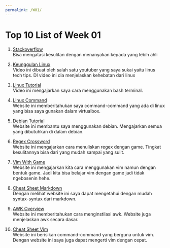 ```yaml
---
permalink: /W01/
---
```


# Top 10 List of Week 01

1. [Stackoverflow](https://stackoverflow.com/)<br>
Bisa mengatasi kesulitan dengan menanyakan kepada yang lebih ahli

2. [Keunggulan Linux](https://www.youtube.com/watch?v=mAFMJ1LnQu8)<br>
Video ini dibuat oleh salah satu youtuber yang saya sukai yaitu linus tech tips. DI video ini dia menjelaskan kehebatan dari linux

3. [Linux Tutorial](https://www.youtube.com/watch?v=BMGixkvJ-6w)<br>
Video ini mengajarkan saya cara menggunakan bash terminal.

4. [Linux Command](https://linoxide.com/linux-how-to/linux-commands-brief-outline-examples/)<br>
Website ini memberitahukan saya command-command yang ada di linux yang bisa saya gunakan dalam virtualbox.

5. [Debian Tutorial](https://www.debian.org/doc/manuals/debian-reference/ch01.en.html)<br>
Website ini membantu saya menggunakan debian. Mengajarkan semua yang dibutuhkan di dalam debian.

6. [Regex Crossword](https://regexcrossword.com/)<br>
Website ini mengajarkan cara menuliskan regex dengan game. Tingkat kesulitannya bisa dari yang mudah sampai yang sulit.

7. [Vim With Game](http://play.inginf.units.it/#/)<br>
Website ini mengajarkan kita cara menggunakan vim namun dengan bentuk game. Jadi kita bisa belajar vim dengan game jadi tidak ngebosenin hehe.

8. [Cheat Sheet Markdown](https://www.markdownguide.org/cheat-sheet/)<br>
Dengan melihat website ini saya dapat mengetahui dengan mudah syntax-syntax dari markdown.

9. [AWK Overview](https://www.tutorialspoint.com/awk/awk_overview.htm)<br>
Website ini memberitahukan cara menginstilasi awk. Website juga menjelaskan awk secara dasar.

10. [Cheat Sheet Vim](https://vim.rtorr.com/)<br>
Website ini berisikan command-command yang berguna untuk vim. Dengan website ini saya juga dapat mengerti vim dengan cepat.
